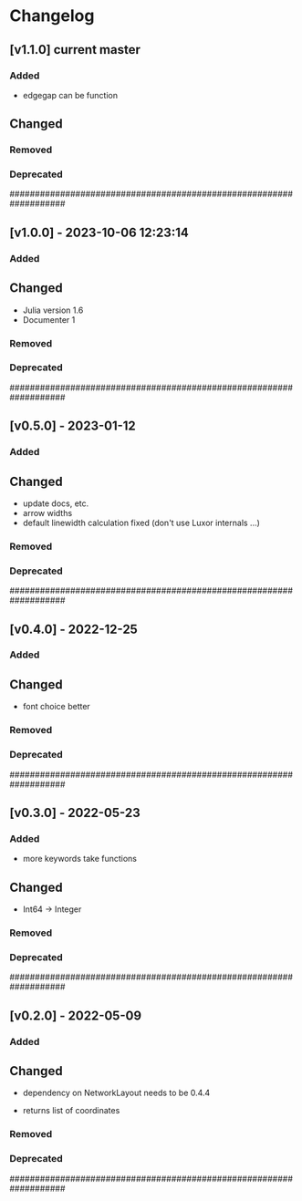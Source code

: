 # Changelog

## [v1.1.0] current master

### Added

- edgegap can be function

## Changed

### Removed

### Deprecated

###################################################################

## [v1.0.0] - 2023-10-06 12:23:14

### Added

## Changed

- Julia version 1.6
- Documenter 1

### Removed

### Deprecated

###################################################################

## [v0.5.0] - 2023-01-12

### Added

## Changed

- update docs, etc.
- arrow widths
- default linewidth calculation fixed (don't use Luxor internals ...)

### Removed

### Deprecated

###################################################################

## [v0.4.0] - 2022-12-25

### Added

## Changed

- font choice better

### Removed

### Deprecated

###################################################################

## [v0.3.0] - 2022-05-23

### Added

- more keywords take functions

## Changed

- Int64 -> Integer

### Removed

### Deprecated

###################################################################

## [v0.2.0] - 2022-05-09

### Added

## Changed

- dependency on NetworkLayout needs to be 0.4.4

- returns list of coordinates

### Removed

### Deprecated

###################################################################

